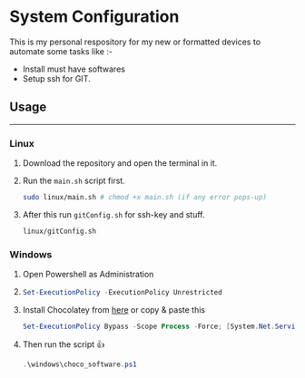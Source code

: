 # System Configuration

This is my personal respository for my new or formatted devices to automate some tasks like :-

- Install must have softwares
- Setup ssh for GIT.

## Usage

---

### Linux

1. Download the repository and open the terminal in it.

2. Run the `main.sh` script first.

   ```bash
   sudo linux/main.sh # chmod +x main.sh (if any error pops-up)
   ```

3. After this run `gitConfig.sh` for ssh-key and stuff.
   ```bash
   linux/gitConfig.sh
   ```

### Windows

1. Open Powershell as Administration

2. ```powershell
   Set-ExecutionPolicy -ExecutionPolicy Unrestricted
   ```

3. Install Chocolatey from [here](https://chocolatey.org/install) or copy & paste this

   ```powershell
   Set-ExecutionPolicy Bypass -Scope Process -Force; [System.Net.ServicePointManager]::SecurityProtocol = [System.Net.ServicePointManager]::SecurityProtocol -bor 3072; iex ((New-Object System.Net.WebClient).DownloadString('https://chocolatey.org/install.ps1'))
   ```

4. Then run the script :thumbsup:

   ```powershell
   .\windows\choco_software.ps1
   ```
